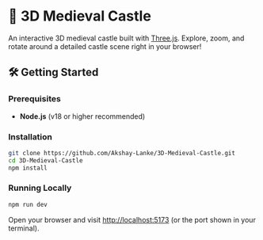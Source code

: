
# 🏰 3D Medieval Castle

An interactive 3D medieval castle built with [Three.js](https://threejs.org/). Explore, zoom, and rotate around a detailed castle scene right in your browser!

## 🛠️ Getting Started

### Prerequisites
- **Node.js** (v18 or higher recommended)

### Installation
```bash
git clone https://github.com/Akshay-Lanke/3D-Medieval-Castle.git
cd 3D-Medieval-Castle
npm install
```

### Running Locally
```bash
npm run dev
```
Open your browser and visit [http://localhost:5173](http://localhost:5173) (or the port shown in your terminal).



